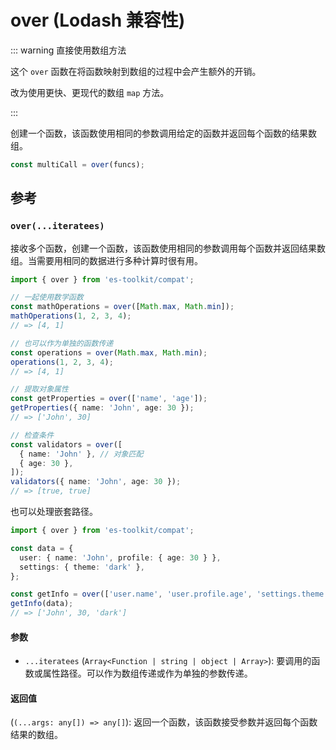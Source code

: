 # over (Lodash 兼容性)

::: warning 直接使用数组方法

这个 `over` 函数在将函数映射到数组的过程中会产生额外的开销。

改为使用更快、更现代的数组 `map` 方法。

:::

创建一个函数，该函数使用相同的参数调用给定的函数并返回每个函数的结果数组。

```typescript
const multiCall = over(funcs);
```

## 参考

### `over(...iteratees)`

接收多个函数，创建一个函数，该函数使用相同的参数调用每个函数并返回结果数组。当需要用相同的数据进行多种计算时很有用。

```typescript
import { over } from 'es-toolkit/compat';

// 一起使用数学函数
const mathOperations = over([Math.max, Math.min]);
mathOperations(1, 2, 3, 4);
// => [4, 1]

// 也可以作为单独的函数传递
const operations = over(Math.max, Math.min);
operations(1, 2, 3, 4);
// => [4, 1]

// 提取对象属性
const getProperties = over(['name', 'age']);
getProperties({ name: 'John', age: 30 });
// => ['John', 30]

// 检查条件
const validators = over([
  { name: 'John' }, // 对象匹配
  { age: 30 },
]);
validators({ name: 'John', age: 30 });
// => [true, true]
```

也可以处理嵌套路径。

```typescript
import { over } from 'es-toolkit/compat';

const data = {
  user: { name: 'John', profile: { age: 30 } },
  settings: { theme: 'dark' },
};

const getInfo = over(['user.name', 'user.profile.age', 'settings.theme']);
getInfo(data);
// => ['John', 30, 'dark']
```

#### 参数

- `...iteratees` (`Array<Function | string | object | Array>`): 要调用的函数或属性路径。可以作为数组传递或作为单独的参数传递。

#### 返回值

(`(...args: any[]) => any[]`): 返回一个函数，该函数接受参数并返回每个函数结果的数组。
